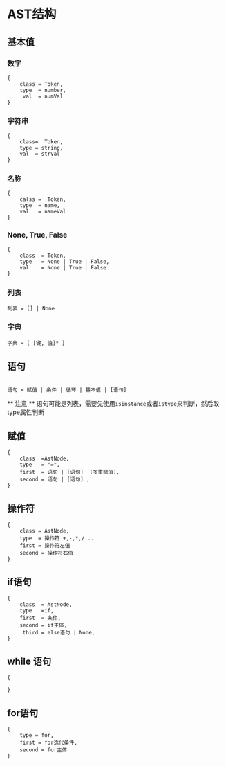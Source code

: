 # AST结构


## 基本值

### 数字
```
{
    class = Token,
    type  = number,
     val  = numVal
}
```

### 字符串
```
{
    class=  Token,
    type = string,
    val  = strVal
}
```
### 名称

```
{
    calss =  Token,
    type  = name,
    val   = nameVal
}
```

### None, True, False
```
{
    class  = Token,
    type   = None | True | False,
    val    = None | True | False
}
```


### 列表
```
列表 = [] | None
```

### 字典
```
字典 = [ [键, 值]* ]

```

## 语句
```

语句 = 赋值 | 条件 | 循环 | 基本值 | [语句]

```

** 注意 ** 语句可能是列表，需要先使用`isinstance`或者`istype`来判断，然后取type属性判断

## 赋值

```
{
    class  =AstNode,
    type   = "=",
    first  = 语句 | [语句]  (多重赋值),
    second = 语句 | [语句] ,
}
```

## 操作符
```
{
    class = AstNode,
    type  = 操作符 +,-,*,/...
    first = 操作符左值
    second = 操作符右值
}
```

## if语句

```
{
    class  = AstNode,
    type   =if,
    first  = 条件,
    second = if主体,
     third = else语句 | None,
}
```

## while 语句
```
{

}
```

## for语句
```
{
    type = for,
    first = for迭代条件,
    second = for主体
}
```
